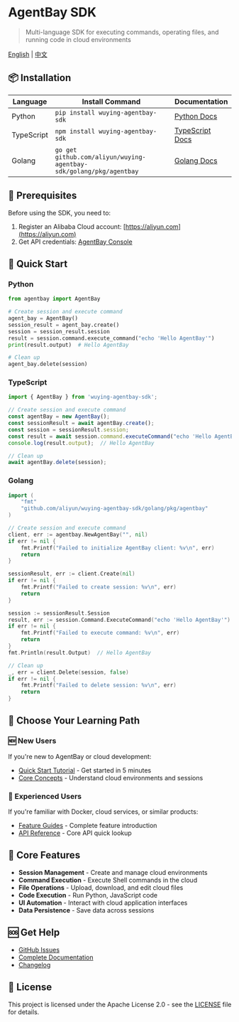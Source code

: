 # AgentBay SDK

> Multi-language SDK for executing commands, operating files, and running code in cloud environments

[English](README.md) | [中文](README-CN.md)

## 📦 Installation

| Language | Install Command | Documentation |
|----------|----------------|---------------|
| Python | `pip install wuying-agentbay-sdk` | [Python Docs](python/README.md) |
| TypeScript | `npm install wuying-agentbay-sdk` | [TypeScript Docs](typescript/README.md) |
| Golang | `go get github.com/aliyun/wuying-agentbay-sdk/golang/pkg/agentbay` | [Golang Docs](golang/README.md) |

## 🚀 Prerequisites

Before using the SDK, you need to:

1. Register an Alibaba Cloud account: [https://aliyun.com](https://aliyun.com)
2. Get API credentials: [AgentBay Console](https://agentbay.console.aliyun.com/service-management)

## 🚀 Quick Start

### Python
```python
from agentbay import AgentBay

# Create session and execute command
agent_bay = AgentBay()
session_result = agent_bay.create()
session = session_result.session
result = session.command.execute_command("echo 'Hello AgentBay'")
print(result.output)  # Hello AgentBay

# Clean up
agent_bay.delete(session)
```

### TypeScript
```typescript
import { AgentBay } from 'wuying-agentbay-sdk';

// Create session and execute command
const agentBay = new AgentBay();
const sessionResult = await agentBay.create();
const session = sessionResult.session;
const result = await session.command.executeCommand("echo 'Hello AgentBay'");
console.log(result.output);  // Hello AgentBay

// Clean up
await agentBay.delete(session);
```

### Golang
```go
import (
    "fmt"
    "github.com/aliyun/wuying-agentbay-sdk/golang/pkg/agentbay"
)

// Create session and execute command
client, err := agentbay.NewAgentBay("", nil)
if err != nil {
    fmt.Printf("Failed to initialize AgentBay client: %v\n", err)
    return
}

sessionResult, err := client.Create(nil)
if err != nil {
    fmt.Printf("Failed to create session: %v\n", err)
    return
}

session := sessionResult.Session
result, err := session.Command.ExecuteCommand("echo 'Hello AgentBay'")
if err != nil {
    fmt.Printf("Failed to execute command: %v\n", err)
    return
}
fmt.Println(result.Output)  // Hello AgentBay

// Clean up
_, err = client.Delete(session, false)
if err != nil {
    fmt.Printf("Failed to delete session: %v\n", err)
    return
}
```

## 👋 Choose Your Learning Path

### 🆕 New Users
If you're new to AgentBay or cloud development:
- [Quick Start Tutorial](docs/quickstart/README.md) - Get started in 5 minutes
- [Core Concepts](docs/quickstart/basic-concepts.md) - Understand cloud environments and sessions

### 🚀 Experienced Users
If you're familiar with Docker, cloud services, or similar products:
- [Feature Guides](docs/guides/README.md) - Complete feature introduction
- [API Reference](docs/api-reference.md) - Core API quick lookup

## 🔧 Core Features

- **Session Management** - Create and manage cloud environments
- **Command Execution** - Execute Shell commands in the cloud
- **File Operations** - Upload, download, and edit cloud files
- **Code Execution** - Run Python, JavaScript code
- **UI Automation** - Interact with cloud application interfaces
- **Data Persistence** - Save data across sessions

## 🆘 Get Help

- [GitHub Issues](https://github.com/aliyun/wuying-agentbay-sdk/issues)
- [Complete Documentation](docs/README.md)
- [Changelog](CHANGELOG.md)

## 📄 License

This project is licensed under the Apache License 2.0 - see the [LICENSE](LICENSE) file for details.
